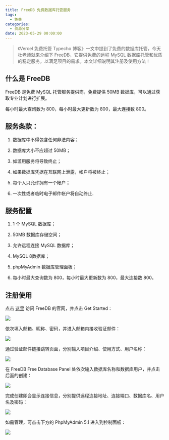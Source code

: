 ```yaml
---
title: FreeDB 免费数据库托管服务
tags:
  - 免费
categories:
  - 资源分享
date: 2023-05-29 00:00:00
---
```


> 《Vercel 免费托管 Typecho 博客》一文中提到了免费的数据库托管，今天杜老师就来介绍下 FreeDB，它提供免费的远程 MySQL 数据库托管和优质的稳定服务，以满足项目的需求。本文详细说明其注册及使用方法！

<!-- more -->

## 什么是 FreeDB

FreeDB 是免费 MySQL 托管服务提供商，免费提供 50MB 数据库，可以通过获取专业计划进行扩展。

每小时最大查询数为 800，每小时最大更新数为 800，最大连接数 800。

## 服务条款：

1. 数据库中不得包含任何非法内容；

2. 数据库大小不应超过 50MB；

3. 如滥用服务将导致终止；

4. 如果数据库凭据在互联网上泄露，帐户将被终止；

5. 每个人只允许拥有一个帐户；

6. 一次性或者临时电子邮件帐户将自动终止.

## 服务配置

1. 1 个 MySQL 数据库；

2. 50MB 数据库存储空间；

3. 允许远程连接 MySQL 数据库；

4. MySQL 8数据库；

5. phpMyAdmin 数据库管理面板；

6. 每小时最大查询数为 800，每小时最大更新数为 800，最大连接数 800。

## 注册使用

点击 [这里](https://freedb.tech/) 访问 FreeDB 的官网，并点击 Get Started：

![](https://cdn.dusays.com/2023/05/590-1.jpg)

依次填入邮箱、昵称、密码，并进入邮箱内接收验证邮件：

![](https://cdn.dusays.com/2023/05/590-2.jpg)

通过验证邮件链接跳转页面，分别输入项目介绍、使用方式、用户名称：

![](https://cdn.dusays.com/2023/05/590-3.jpg)

在 FreeDB Free Database Panel 处依次输入数据库名称和数据库用户，并点击后面的创建：

![](https://cdn.dusays.com/2023/05/590-4.jpg)

完成创建即会显示连接信息，分别提供远程连接地址、连接端口、数据库名、用户名及密码：

![](https://cdn.dusays.com/2023/05/587-1.jpg)

如需管理，可点击下方的 PhpMyAdmin 5.1 进入到控制面板：

![](https://cdn.dusays.com/2023/05/590-5.jpg)
